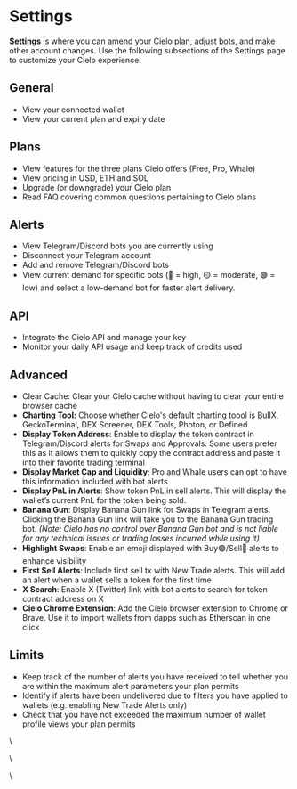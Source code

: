 # Settings

[**Settings**](https://app.cielo.finance/settings) is where you can amend your Cielo plan, adjust bots, and make other account changes. Use the following subsections of the Settings page to customize your Cielo experience.

## General

* View your connected wallet
* View your current plan and expiry date

## Plans

* View features for the three plans Cielo offers (Free, Pro, Whale)
* View pricing in USD, ETH and SOL
* Upgrade (or downgrade) your Cielo plan
* Read FAQ covering common questions pertaining to Cielo plans

## Alerts

* View Telegram/Discord bots you are currently using
* Disconnect your Telegram account
* Add and remove Telegram/Discord bots
* View current demand for specific bots (🔴 = high, 🟡 = moderate, 🟢 = low) and select a low-demand bot for faster alert delivery.

## API

* Integrate the Cielo API and manage your key
* Monitor your daily API usage and keep track of credits used

## Advanced

* Clear Cache: Clear your Cielo cache without having to clear your entire browser cache
* **Charting Tool:** Choose whether Cielo's default charting toool is BullX, GeckoTerminal, DEX Screener, DEX Tools, Photon, or Defined
* **Display Token Address**: Enable to display the token contract in Telegram/Discord alerts for Swaps and Approvals. Some users prefer this as it allows them to quickly copy the contract address and paste it into their favorite trading terminal
* **Display Market Cap and Liquidity**: Pro and Whale users can opt to have this information included with bot alerts
* **Display PnL in Alerts**: Show token PnL in sell alerts. This will display the wallet’s current PnL for the token being sold.
* **Banana Gun**: Display Banana Gun link for Swaps in Telegram alerts. Clicking the Banana Gun link will take you to the Banana Gun trading bot. _(Note: Cielo has no control over Banana Gun bot and is not liable for any technical issues or trading losses incurred while using it)_
* **Highlight Swaps**: Enable an emoji displayed with Buy🟢/Sell🔴 alerts to enhance visibility
* **First Sell Alerts**: Include first sell tx with New Trade alerts. This will add an alert when a wallet sells a token for the first time
* **X Search**: Enable X (Twitter) link with bot alerts to search for token contract address on X
* **Cielo Chrome Extension**: Add the Cielo browser extension to Chrome or Brave. Use it to import wallets from dapps such as Etherscan in one click

## Limits

* Keep track of the number of alerts you have received to tell whether you are within the maximum alert parameters your plan permits
* Identify if alerts have been undelivered due to filters you have applied to wallets (e.g. enabling New Trade Alerts only)
* Check that you have not exceeded the maximum number of wallet profile views your plan permits

\


\


\
